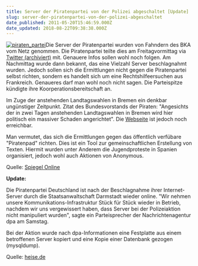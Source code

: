 ```yaml
---
title: Server der Piratenpartei von der Polizei abgeschaltet [Update]
slug: server-der-piratenpartei-von-der-polizei-abgeschaltet
date_published: 2011-05-20T15:46:59.000Z
date_updated: 2018-08-22T09:38:38.000Z
---
```


[![piraten_partei](//picdump.thafaker.de/2011/05/piraten_partei1.png)](__GHOST_URL__/server-der-piratenpartei-von-der-polizei-abgeschaltet/piraten_partei-3/)Die Server der Piratenpartei wurden von Fahndern des BKA vom Netz genommen. Die Piratenpartei teilte dies am Freitagvormittag via [Twitter (archiviert)](http://web.archive.org/web/20110522001714/http://twitter.com:80/Piratenpartei/status/71505049070743553) mit. Genauere Infos sollen wohl noch folgen. Am Nachmittag wurde dann bekannt, das eine Vielzahl Server beschlagnahmt wurden. Jedoch sollen sich die Ermittlungen nicht gegen die Piratenpartei selbst richten, sondern es handelt sich um eine Rechtshilfeersuchen aus Frankreich. Genaueres darf man wohl noch nicht sagen. Die Parteispitze kündigte ihre Koorperationsbereitschaft an.

Im Zuge der anstehenden Landtagswahlen in Bremen ein denkbar ungünstiger Zeitpunkt. Zitat des Bundesvorstands der Piraten: "Angesichts der in zwei Tagen anstehenden Landtagswahlen in Bremen wird hier politisch ein massiver Schaden angerichtet". Die [Webseite](http://bremen.piratenpartei.de/) ist jedoch noch erreichbar.

Man vermutet, das sich die Ermittlungen gegen das öffentlich verfübare "Piratenpad" richten. Dies ist ein Tool zur gemeinschaftlichen Erstellung von Texten. Hiermit wurden unter Anderem die Jugendproteste in Spanien organisiert, jedoch wohl auch Aktionen von Anonymous.

Quelle: [Spiegel Online](http://www.spiegel.de/netzwelt/netzpolitik/0,1518,763842,00.html)

**Update:**

Die Piratenpartei Deutschland ist nach der Beschlagnahme ihrer Internet-Server durch die Staatsanwaltschaft Darmstadt wieder online. "Wir nehmen unsere Kommunikations-Infrastruktur Stück für Stück wieder in Betrieb, nachdem wir uns vergewissert haben, dass Server bei der Polizeiaktion nicht manipuliert wurden", sagte ein Parteisprecher der Nachrichtenagentur dpa am Samstag.

Bei der Aktion wurde nach dpa-Informationen eine Festplatte aus einem betroffenen Server kopiert und eine Kopie einer Datenbank gezogen (mysqldump).

Quelle: [heise.de](http://www.heise.de/newsticker/meldung/Piratenpartei-bekommt-nach-Polizeiaktion-Server-zurueck-1247327.html)
